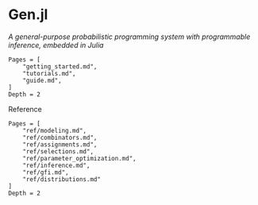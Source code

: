# Gen.jl

*A general-purpose probabilistic programming system with programmable inference, embedded in Julia*

```@contents
Pages = [
    "getting_started.md",
    "tutorials.md",
    "guide.md",
]
Depth = 2
```

Reference
```@contents
Pages = [
    "ref/modeling.md",
    "ref/combinators.md",
    "ref/assignments.md",
    "ref/selections.md",
    "ref/parameter_optimization.md",
    "ref/inference.md",
    "ref/gfi.md",
    "ref/distributions.md"
]
Depth = 2
```
